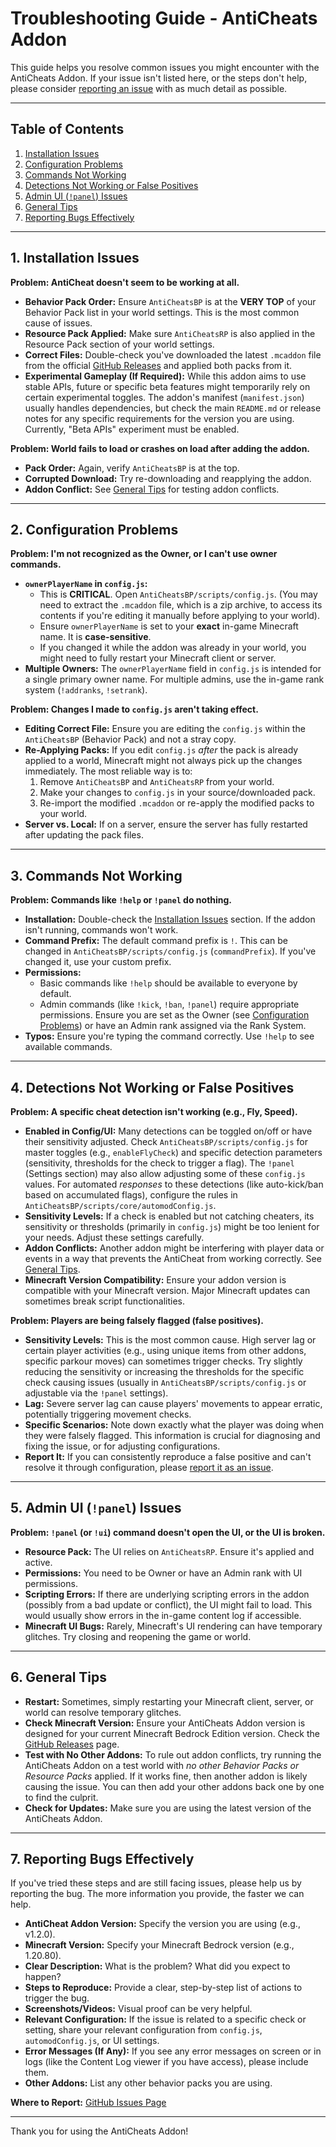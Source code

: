 # Troubleshooting Guide - AntiCheats Addon

This guide helps you resolve common issues you might encounter with the AntiCheats Addon. If your issue isn't listed here, or the steps don't help, please consider [reporting an issue](https://github.com/SjnExe/AntiCheats/issues) with as much detail as possible.

---

## Table of Contents

1.  [Installation Issues](#1-installation-issues)
2.  [Configuration Problems](#2-configuration-problems)
3.  [Commands Not Working](#3-commands-not-working)
4.  [Detections Not Working or False Positives](#4-detections-not-working-or-false-positives)
5.  [Admin UI (`!panel`) Issues](#5-admin-ui-panel-issues)
6.  [General Tips](#6-general-tips)
7.  [Reporting Bugs Effectively](#7-reporting-bugs-effectively)

---

## 1. Installation Issues

**Problem: AntiCheat doesn't seem to be working at all.**

*   **Behavior Pack Order:** Ensure `AntiCheatsBP` is at the **VERY TOP** of your Behavior Pack list in your world settings. This is the most common cause of issues.
*   **Resource Pack Applied:** Make sure `AntiCheatsRP` is also applied in the Resource Pack section of your world settings.
*   **Correct Files:** Double-check you've downloaded the latest `.mcaddon` file from the official [GitHub Releases](https://github.com/SjnExe/AntiCheats/releases) and applied both packs from it.
*   **Experimental Gameplay (If Required):** While this addon aims to use stable APIs, future or specific beta features might temporarily rely on certain experimental toggles. The addon's manifest (`manifest.json`) usually handles dependencies, but check the main `README.md` or release notes for any specific requirements for the version you are using. Currently, "Beta APIs" experiment must be enabled.

**Problem: World fails to load or crashes on load after adding the addon.**

*   **Pack Order:** Again, verify `AntiCheatsBP` is at the top.
*   **Corrupted Download:** Try re-downloading and reapplying the addon.
*   **Addon Conflict:** See [General Tips](#6-general-tips) for testing addon conflicts.

---

## 2. Configuration Problems

**Problem: I'm not recognized as the Owner, or I can't use owner commands.**

*   **`ownerPlayerName` in `config.js`:**
    *   This is **CRITICAL**. Open `AntiCheatsBP/scripts/config.js`. (You may need to extract the `.mcaddon` file, which is a zip archive, to access its contents if you're editing it manually before applying to your world).
    *   Ensure `ownerPlayerName` is set to your **exact** in-game Minecraft name. It is **case-sensitive**.
    *   If you changed it while the addon was already in your world, you might need to fully restart your Minecraft client or server.
*   **Multiple Owners:** The `ownerPlayerName` field in `config.js` is intended for a single primary owner name. For multiple admins, use the in-game rank system (`!addranks`, `!setrank`).

**Problem: Changes I made to `config.js` aren't taking effect.**

*   **Editing Correct File:** Ensure you are editing the `config.js` within the `AntiCheatsBP` (Behavior Pack) and not a stray copy.
*   **Re-Applying Packs:** If you edit `config.js` *after* the pack is already applied to a world, Minecraft might not always pick up the changes immediately. The most reliable way is to:
    1.  Remove `AntiCheatsBP` and `AntiCheatsRP` from your world.
    2.  Make your changes to `config.js` in your source/downloaded pack.
    3.  Re-import the modified `.mcaddon` or re-apply the modified packs to your world.
*   **Server vs. Local:** If on a server, ensure the server has fully restarted after updating the pack files.

---

## 3. Commands Not Working

**Problem: Commands like `!help` or `!panel` do nothing.**

*   **Installation:** Double-check the [Installation Issues](#1-installation-issues) section. If the addon isn't running, commands won't work.
*   **Command Prefix:** The default command prefix is `!`. This can be changed in `AntiCheatsBP/scripts/config.js` (`commandPrefix`). If you've changed it, use your custom prefix.
*   **Permissions:**
    *   Basic commands like `!help` should be available to everyone by default.
    *   Admin commands (like `!kick`, `!ban`, `!panel`) require appropriate permissions. Ensure you are set as the Owner (see [Configuration Problems](#2-configuration-problems)) or have an Admin rank assigned via the Rank System.
*   **Typos:** Ensure you're typing the command correctly. Use `!help` to see available commands.

---

## 4. Detections Not Working or False Positives

**Problem: A specific cheat detection isn't working (e.g., Fly, Speed).**

*   **Enabled in Config/UI:** Many detections can be toggled on/off or have their sensitivity adjusted. Check `AntiCheatsBP/scripts/config.js` for master toggles (e.g., `enableFlyCheck`) and specific detection parameters (sensitivity, thresholds for the check to trigger a flag). The `!panel` (Settings section) may also allow adjusting some of these `config.js` values. For automated *responses* to these detections (like auto-kick/ban based on accumulated flags), configure the rules in `AntiCheatsBP/scripts/core/automodConfig.js`.
*   **Sensitivity Levels:** If a check is enabled but not catching cheaters, its sensitivity or thresholds (primarily in `config.js`) might be too lenient for your needs. Adjust these settings carefully.
*   **Addon Conflicts:** Another addon might be interfering with player data or events in a way that prevents the AntiCheat from working correctly. See [General Tips](#6-general-tips).
*   **Minecraft Version Compatibility:** Ensure your addon version is compatible with your Minecraft version. Major Minecraft updates can sometimes break script functionalities.

**Problem: Players are being falsely flagged (false positives).**

*   **Sensitivity Levels:** This is the most common cause. High server lag or certain player activities (e.g., using unique items from other addons, specific parkour moves) can sometimes trigger checks. Try slightly reducing the sensitivity or increasing the thresholds for the specific check causing issues (usually in `AntiCheatsBP/scripts/config.js` or adjustable via the `!panel` settings).
*   **Lag:** Severe server lag can cause players' movements to appear erratic, potentially triggering movement checks.
*   **Specific Scenarios:** Note down exactly what the player was doing when they were falsely flagged. This information is crucial for diagnosing and fixing the issue, or for adjusting configurations.
*   **Report It:** If you can consistently reproduce a false positive and can't resolve it through configuration, please [report it as an issue](https://github.com/SjnExe/AntiCheats/issues).

---

## 5. Admin UI (`!panel`) Issues

**Problem: `!panel` (or `!ui`) command doesn't open the UI, or the UI is broken.**

*   **Resource Pack:** The UI relies on `AntiCheatsRP`. Ensure it's applied and active.
*   **Permissions:** You need to be Owner or have an Admin rank with UI permissions.
*   **Scripting Errors:** If there are underlying scripting errors in the addon (possibly from a bad update or conflict), the UI might fail to load. This would usually show errors in the in-game content log if accessible.
*   **Minecraft UI Bugs:** Rarely, Minecraft's UI rendering can have temporary glitches. Try closing and reopening the game or world.

---

## 6. General Tips

*   **Restart:** Sometimes, simply restarting your Minecraft client, server, or world can resolve temporary glitches.
*   **Check Minecraft Version:** Ensure your AntiCheats Addon version is designed for your current Minecraft Bedrock Edition version. Check the [GitHub Releases](https://github.com/SjnExe/AntiCheats/releases) page.
*   **Test with No Other Addons:** To rule out addon conflicts, try running the AntiCheats Addon on a test world with *no other Behavior Packs or Resource Packs* applied. If it works fine, then another addon is likely causing the issue. You can then add your other addons back one by one to find the culprit.
*   **Check for Updates:** Make sure you are using the latest version of the AntiCheats Addon.

---

## 7. Reporting Bugs Effectively

If you've tried these steps and are still facing issues, please help us by reporting the bug. The more information you provide, the faster we can help.

*   **AntiCheat Addon Version:** Specify the version you are using (e.g., v1.2.0).
*   **Minecraft Version:** Specify your Minecraft Bedrock version (e.g., 1.20.80).
*   **Clear Description:** What is the problem? What did you expect to happen?
*   **Steps to Reproduce:** Provide a clear, step-by-step list of actions to trigger the bug.
*   **Screenshots/Videos:** Visual proof can be very helpful.
*   **Relevant Configuration:** If the issue is related to a specific check or setting, share your relevant configuration from `config.js`, `automodConfig.js`, or UI settings.
*   **Error Messages (If Any):** If you see any error messages on screen or in logs (like the Content Log viewer if you have access), please include them.
*   **Other Addons:** List any other behavior packs you are using.

**Where to Report:** [GitHub Issues Page](https://github.com/SjnExe/AntiCheats/issues)

---

Thank you for using the AntiCheats Addon!
